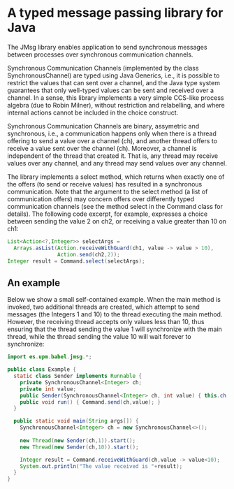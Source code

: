 # A typed message passing library for Java
The JMsg library enables application to send synchronous messages between processes
  over synchronous communication channels.

 Synchronous Communication Channels (implemented by the class SynchronousChannel)
 are typed using Java Generics, i.e., it is possible
 to restrict the values that can sent over a channel, and the Java type system guarantees
 that only well-typed values can be sent and received over a channel.
 In a sense, this library implements a very simple CCS-like process algebra (due to Robin Milner),
 without  restriction and relabelling, and where internal actions cannot be included in the
 choice construct.
 
 Synchronous Communication Channels are binary, assymetric and synchronous, i.e., a communication happens
 only when there is a thread offering to send a value over a channel (ch), 
 and another thread offers to receive a value sent over the channel (ch).
 Moreover, a channel is independent of the thread that created it. That is, any thread may receive
 values over any channel, and any thread may send values over any channel.

 The library implements a select method, which returns when exactly one
 of the offers (to send or receive values) has resulted in a synchronous communication.
 Note that the argument to the select method (a list of communication offers) may concern
 offers over differently typed communication channels (see the method select in the Command class for
details). The following code excerpt, for example, expresses a choice between sending the value 2 on ch2, or receiving a value greater than 10 on ch1:
```` java
List<Action<?,Integer>> selectArgs =
  Arrays.asList(Action.receiveWithGuard(ch1, value -> value > 10),
                Action.send(ch2,2));
Integer result = Command.select(selectArgs);
 ```` 

## An example

Below we show a small self-contained example. When the main method is invoked, two additional threads
are created, which attempt to send messages (the Integers 1 and 10) 
to the thread executing the main method. However, the receiving thread accepts only values less than
10, thus ensuring that the thread sending the value 1 will synchronize with the main thread,
while the thread sending the value 10 will wait forever to synchronize:

```` java
import es.upm.babel.jmsg.*;

public class Example {
  static class Sender implements Runnable {
    private SynchronousChannel<Integer> ch;
    private int value;
    public Sender(SynchronousChannel<Integer> ch, int value) { this.ch = ch; this.value = value; }
    public void run() { Command.send(ch,value); }
  }

  public static void main(String args[]) {
    SynchronousChannel<Integer> ch = new SynchronousChannel<>();
 
    new Thread(new Sender(ch,1)).start();
    new Thread(new Sender(ch,10)).start();

    Integer result = Command.receiveWithGuard(ch,value -> value<10);
    System.out.println("The value received is "+result);
  }
}
  ````


